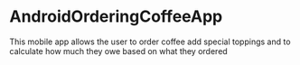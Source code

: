 # AndroidOrderingCoffeeApp
This mobile app allows the user to order coffee add special toppings and to calculate how much they owe based on what they ordered
